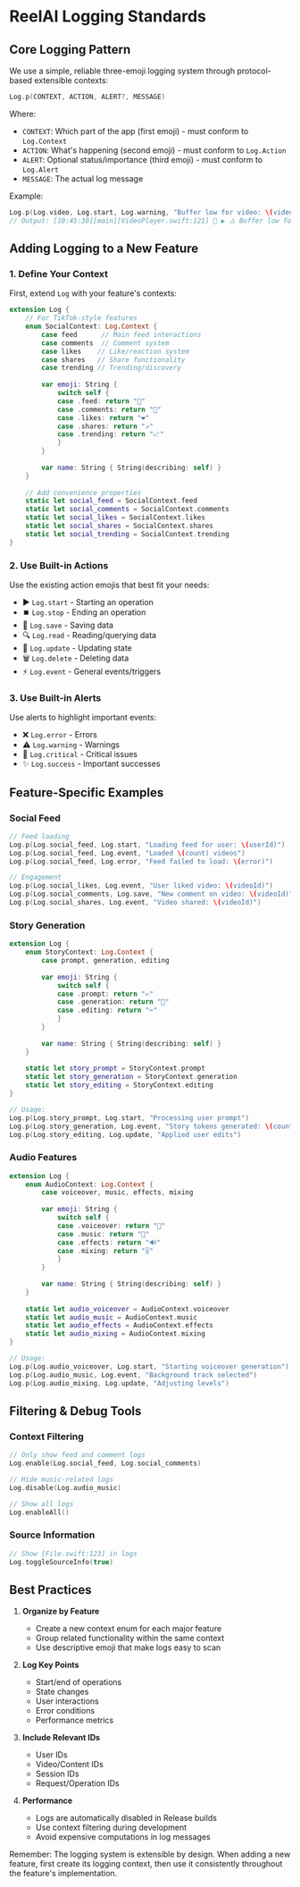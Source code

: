 # ReelAI Logging Standards

## Core Logging Pattern

We use a simple, reliable three-emoji logging system through protocol-based extensible contexts:
```swift
Log.p(CONTEXT, ACTION, ALERT?, MESSAGE)
```

Where:
- `CONTEXT`: Which part of the app (first emoji) - must conform to `Log.Context`
- `ACTION`: What's happening (second emoji) - must conform to `Log.Action`
- `ALERT`: Optional status/importance (third emoji) - must conform to `Log.Alert`
- `MESSAGE`: The actual log message

Example:
```swift
Log.p(Log.video, Log.start, Log.warning, "Buffer low for video: \(videoId)")
// Output: [10:45:30][main][VideoPlayer.swift:121] 🎥 ▶️ ⚠️ Buffer low for video: abc123
```

## Adding Logging to a New Feature

### 1. Define Your Context
First, extend `Log` with your feature's contexts:

```swift
extension Log {
    // For TikTok-style features
    enum SocialContext: Log.Context {
        case feed      // Main feed interactions
        case comments  // Comment system
        case likes    // Like/reaction system
        case shares   // Share functionality
        case trending // Trending/discovery
        
        var emoji: String {
            switch self {
            case .feed: return "📱"
            case .comments: return "💬"
            case .likes: return "❤️"
            case .shares: return "↗️"
            case .trending: return "📈"
            }
        }
        
        var name: String { String(describing: self) }
    }
    
    // Add convenience properties
    static let social_feed = SocialContext.feed
    static let social_comments = SocialContext.comments
    static let social_likes = SocialContext.likes
    static let social_shares = SocialContext.shares
    static let social_trending = SocialContext.trending
}
```

### 2. Use Built-in Actions
Use the existing action emojis that best fit your needs:
- ▶️ `Log.start` - Starting an operation
- ⏹️ `Log.stop` - Ending an operation
- 💾 `Log.save` - Saving data
- 🔍 `Log.read` - Reading/querying data
- 🔄 `Log.update` - Updating state
- 🗑️ `Log.delete` - Deleting data
- ⚡️ `Log.event` - General events/triggers

### 3. Use Built-in Alerts
Use alerts to highlight important events:
- ❌ `Log.error` - Errors
- ⚠️ `Log.warning` - Warnings
- 🚨 `Log.critical` - Critical issues
- ✨ `Log.success` - Important successes

## Feature-Specific Examples

### Social Feed
```swift
// Feed loading
Log.p(Log.social_feed, Log.start, "Loading feed for user: \(userId)")
Log.p(Log.social_feed, Log.event, "Loaded \(count) videos")
Log.p(Log.social_feed, Log.error, "Feed failed to load: \(error)")

// Engagement
Log.p(Log.social_likes, Log.event, "User liked video: \(videoId)")
Log.p(Log.social_comments, Log.save, "New comment on video: \(videoId)")
Log.p(Log.social_shares, Log.event, "Video shared: \(videoId)")
```

### Story Generation
```swift
extension Log {
    enum StoryContext: Log.Context {
        case prompt, generation, editing
        
        var emoji: String {
            switch self {
            case .prompt: return "✍️"
            case .generation: return "📖"
            case .editing: return "✂️"
            }
        }
        
        var name: String { String(describing: self) }
    }
    
    static let story_prompt = StoryContext.prompt
    static let story_generation = StoryContext.generation
    static let story_editing = StoryContext.editing
}

// Usage:
Log.p(Log.story_prompt, Log.start, "Processing user prompt")
Log.p(Log.story_generation, Log.event, "Story tokens generated: \(count)")
Log.p(Log.story_editing, Log.update, "Applied user edits")
```

### Audio Features
```swift
extension Log {
    enum AudioContext: Log.Context {
        case voiceover, music, effects, mixing
        
        var emoji: String {
            switch self {
            case .voiceover: return "🎤"
            case .music: return "🎵"
            case .effects: return "🔊"
            case .mixing: return "🎚️"
            }
        }
        
        var name: String { String(describing: self) }
    }
    
    static let audio_voiceover = AudioContext.voiceover
    static let audio_music = AudioContext.music
    static let audio_effects = AudioContext.effects
    static let audio_mixing = AudioContext.mixing
}

// Usage:
Log.p(Log.audio_voiceover, Log.start, "Starting voiceover generation")
Log.p(Log.audio_music, Log.event, "Background track selected")
Log.p(Log.audio_mixing, Log.update, "Adjusting levels")
```

## Filtering & Debug Tools

### Context Filtering
```swift
// Only show feed and comment logs
Log.enable(Log.social_feed, Log.social_comments)

// Hide music-related logs
Log.disable(Log.audio_music)

// Show all logs
Log.enableAll()
```

### Source Information
```swift
// Show [File.swift:123] in logs
Log.toggleSourceInfo(true)
```

## Best Practices

1. **Organize by Feature**
   - Create a new context enum for each major feature
   - Group related functionality within the same context
   - Use descriptive emoji that make logs easy to scan

2. **Log Key Points**
   - Start/end of operations
   - State changes
   - User interactions
   - Error conditions
   - Performance metrics

3. **Include Relevant IDs**
   - User IDs
   - Video/Content IDs
   - Session IDs
   - Request/Operation IDs

4. **Performance**
   - Logs are automatically disabled in Release builds
   - Use context filtering during development
   - Avoid expensive computations in log messages

Remember: The logging system is extensible by design. When adding a new feature, first create its logging context, then use it consistently throughout the feature's implementation.